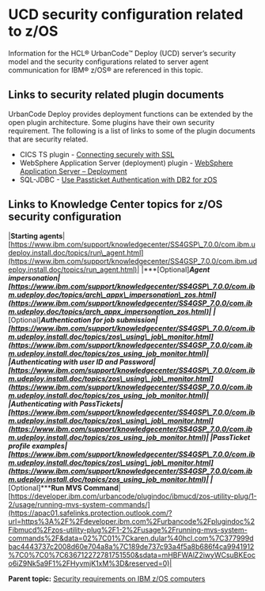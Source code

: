 # UCD security configuration related to z/OS

Information for the HCL® UrbanCode™ Deploy \(UCD\) server’s security model and the security configurations related to server agent communication for IBM® z/OS® are referenced in this topic.

## Links to security related plugin documents

UrbanCode Deploy provides deployment functions can be extended by the open plugin architecture. Some plugins have their own security requirement. The following is a list of links to some of the plugin documents that are security related.

-   CICS TS plugin - [Connecting securely with SSL](https://developer.ibm.com/urbancode/plugindoc/ibmucd/cics-ts-plug/0-1/usage-6/connecting-securely-with-ssl/)
-   WebSphere Application Server \(deployment\) plugin - [WebSphere Application Server – Deployment](https://developer.ibm.com/urbancode/plugin/websphere-application-server-deployment/)
-   SQL-JDBC - [Use Passticket Authentication with DB2 for zOS](https://developer.ibm.com/urbancode/plugindoc/ibmucd/sql-jdbc/1-2/usage/)

## Links to Knowledge Center topics for z/OS security configuration

|**Starting agents**|[https://www.ibm.com/support/knowledgecenter/SS4GSP\_7.0.0/com.ibm.udeploy.install.doc/topics/run\_agent.html](https://www.ibm.com/support/knowledgecenter/SS4GSP_7.0.0/com.ibm.udeploy.install.doc/topics/run_agent.html)|
|***\[Optional\]*****Agent impersonation**|[https://www.ibm.com/support/knowledgecenter/SS4GSP\_7.0.0/com.ibm.udeploy.doc/topics/arch\_appx\_impersonation\_zos.html](https://www.ibm.com/support/knowledgecenter/SS4GSP_7.0.0/com.ibm.udeploy.doc/topics/arch_appx_impersonation_zos.html)|
|***\[Optional\]*****Authentication for job submission**|[https://www.ibm.com/support/knowledgecenter/SS4GSP\_7.0.0/com.ibm.udeploy.install.doc/topics/zos\_using\_job\_monitor.html](https://www.ibm.com/support/knowledgecenter/SS4GSP_7.0.0/com.ibm.udeploy.install.doc/topics/zos_using_job_monitor.html)|
|**Authenticating with user ID and Password**|[https://www.ibm.com/support/knowledgecenter/SS4GSP\_7.0.0/com.ibm.udeploy.install.doc/topics/zos\_using\_job\_monitor.html](https://www.ibm.com/support/knowledgecenter/SS4GSP_7.0.0/com.ibm.udeploy.install.doc/topics/zos_using_job_monitor.html)|
|**Authenticating with PassTickets**|[https://www.ibm.com/support/knowledgecenter/SS4GSP\_7.0.0/com.ibm.udeploy.install.doc/topics/zos\_using\_job\_monitor.html](https://www.ibm.com/support/knowledgecenter/SS4GSP_7.0.0/com.ibm.udeploy.install.doc/topics/zos_using_job_monitor.html)|
|**PassTicket profile examples**|[https://www.ibm.com/support/knowledgecenter/SS4GSP\_7.0.0/com.ibm.udeploy.install.doc/topics/zos\_using\_job\_monitor.html](https://www.ibm.com/support/knowledgecenter/SS4GSP_7.0.0/com.ibm.udeploy.install.doc/topics/zos_using_job_monitor.html)|
|***\[Optional\]*****Run MVS Command**| [https://developer.ibm.com/urbancode/plugindoc/ibmucd/zos-utility-plug/1-2/usage/running-mvs-system-commands/](https://apac01.safelinks.protection.outlook.com/?url=https%3A%2F%2Fdeveloper.ibm.com%2Furbancode%2Fplugindoc%2Fibmucd%2Fzos-utility-plug%2F1-2%2Fusage%2Frunning-mvs-system-commands%2F&data=02%7C01%7Ckaren.dular%40hcl.com%7C377999dbac4443737c2008d60e704a8a%7C189de737c93a4f5a8b686f4ca9941912%7C0%7C0%7C636712272781751550&sdata=mHBFWAlZ2iwyWCsuBKEoco6iZ9Nk5a9F1%2FHyvmjK1xM%3D&reserved=0)|

**Parent topic:** [Security requirements on IBM z/OS computers](../../com.ibm.udeploy.admin.doc/topics/security_zos.md)

